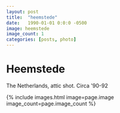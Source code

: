 ```yaml
---
layout: post
title:  "heemstede"
date:   1990-01-01 0:0:0 -0500
image: heemstede
image_count: 1
categories: [posts, photo]
---
```


# Heemstede

The Netherlands, attic shot. Circa '90-92

{% include images.html image=page.image image_count=page.image_count %}
